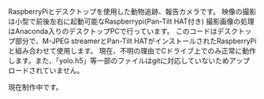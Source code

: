 RaspberryPiとデスクトップを使用した動物追跡、報告カメラです。
映像の撮影は小型で前後左右に起動可能なRaspberrypi(Pan-Tilt HAT付き)
撮影画像の処理はAnaconda入りのデスクトップPCで行っています。
このコードはデスクトップ部分で、M-JPEG streamerとPan-Tilt HATがインストールされたRaspberryPiと組み合わせて使用します。
現在、不明の理由でCドライブ上でのみ正常に動作します。また、「yolo.h5」等一部のファイルはgitに対応していないためアップロードされていません。

現在制作中です。